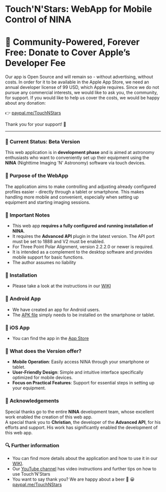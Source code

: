 # Touch'N'Stars: WebApp for Mobile Control of NINA

# 🤝 **Community-Powered, Forever Free: Donate to Cover Apple’s Developer Fee**

Our app is Open Source and will remain so - without advertising, without costs.
In order for it to be available in the Apple App Store, we need an annual developer license of 99 USD, which Apple requires.
Since we do not pursue any commercial interests, we would like to ask you, the community, for support.
If you would like to help us cover the costs, we would be happy about any donation:

👉 [paypal.me/TouchNStars](http://paypal.me/TouchNStars)

Thank you for your support! 💜

---

### 🚀 **Current Status: Beta Version**  
This web application is in **development phase** and is aimed at astronomy enthusiasts who want to conveniently set up their equipment using the **NINA** (Nighttime Imaging 'N' Astronomy) software via touch devices.  

### 🏁 **Purpose of the WebApp**  
The application aims to make controlling and adjusting already configured profiles easier - directly through a tablet or smartphone. This makes handling more mobile and convenient, especially when setting up equipment and starting imaging sessions.  

### 🧩 **Important Notes**  
- This web app **requires a fully configured and running installation of NINA**.  
- It requires the **Advanced API** plugin in the latest version.
  The API port must be set to 1888 and V2 must be enabled.
- For Three Point Polar Alignment, version 2.2.2.0 or newer is required.
- It is intended as a complement to the desktop software and provides mobile support for basic functions.
- The author assumes no liability
  
### 🔧 **Installation**
- Please take a look at the instructions in our [WIKI](https://github.com/Touch-N-Stars/Touch-N-Stars/wiki/Touch'N'Stars-Wiki#-important-notes)

### 📱 **Android App**
- We have created an app for Android users.
- The [APK file](https://github.com/Touch-N-Stars/Touch-N-Stars/releases) simply needs to be installed on the smartphone or tablet.

### 📱 **iOS App**
- You can find the app in the [App Store](https://apps.apple.com/us/app/touch-n-stars/id6744902856)

### 🧪 **What does the Version offer?**  
- **Mobile Operation**: Easily access NINA through your smartphone or tablet.  
- **User-Friendly Design**: Simple and intuitive interface specifically optimized for mobile devices.  
- **Focus on Practical Features**: Support for essential steps in setting up your equipment.  

### 💙 **Acknowledgements**  
Special thanks go to the entire **NINA** development team, whose excellent work enabled the creation of this web app.  
A special thank you to **Christian**, the developer of the **Advanced API**, for his efforts and support. His work has significantly enabled the development of this web app.

### 🔍 Further information
- You can find more details about the application and how to use it in our [WIKI](https://github.com/Touch-N-Stars/Touch-N-Stars/wiki/Touch'N'Stars-Wiki).
- Our [YouTube channel](https://www.youtube.com/watch?v=0chtlhO_cX4&list=PLAT-Qw0mxhRLn1KzFKGRuu3Pur-gjNS2C) has video instructions and further tips on how to use Touch'N'Stars
- You want to say thank you? We are happy about a beer 🍻 😀 [paypal.me/TouchNStars](http://paypal.me/TouchNStars)
